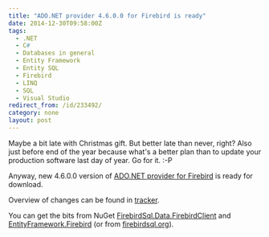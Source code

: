 ```yaml
---
title: "ADO.NET provider 4.6.0.0 for Firebird is ready"
date: 2014-12-30T09:58:00Z
tags:
  - .NET
  - C#
  - Databases in general
  - Entity Framework
  - Entity SQL
  - Firebird
  - LINQ
  - SQL
  - Visual Studio
redirect_from: /id/233492/
category: none
layout: post
---
```

Maybe a bit late with Christmas gift. But better late than never, right? Also just before end of the year because what's a better plan than to update your production software last day of year. Go for it. :-P  

Anyway, new 4.6.0.0 version of [ADO.NET provider for Firebird][1] is ready for download.

<!-- excerpt -->

Overview of changes can be found in [tracker][4].

You can get the bits from NuGet [FirebirdSql.Data.FirebirdClient][2] and [EntityFramework.Firebird][3] (or from [firebirdsql.org][1]).

[1]: http://www.firebirdsql.org/en/net-provider/
[2]: http://www.nuget.org/packages/FirebirdSql.Data.FirebirdClient/
[3]: http://www.nuget.org/packages/EntityFramework.Firebird/
[4]: http://tracker.firebirdsql.org/secure/ReleaseNote.jspa?projectId=10003&styleName=Text&version=10640
